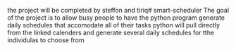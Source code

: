 the project will be completed by steffon and tiriq# smart-scheduler
The goal of the project is to allow busy people to have the python program generate daily schedules that accomodate all of their tasks
python will pull directly from the linked calenders and generate several daily schedules for tthe individulas to choose from
